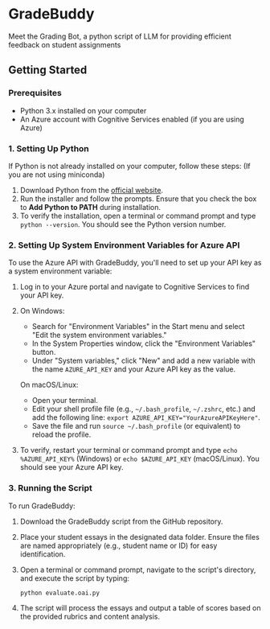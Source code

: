 # GradeBuddy
 Meet the Grading Bot, a python script of LLM for providing efficient feedback on student assignments
## Getting Started
### Prerequisites
- Python 3.x installed on your computer
- An Azure account with Cognitive Services enabled (if you are using Azure)

### 1. Setting Up Python

If Python is not already installed on your computer, follow these steps:
(If you are not using miniconda)

1. Download Python from the [official website](https://www.python.org/downloads/).
2. Run the installer and follow the prompts. Ensure that you check the box to **Add Python to PATH** during installation.
3. To verify the installation, open a terminal or command prompt and type `python --version`. You should see the Python version number.

### 2. Setting Up System Environment Variables for Azure API

To use the Azure API with GradeBuddy, you'll need to set up your API key as a system environment variable:

1. Log in to your Azure portal and navigate to Cognitive Services to find your API key.
2. On Windows:
   - Search for "Environment Variables" in the Start menu and select "Edit the system environment variables."
   - In the System Properties window, click the "Environment Variables" button.
   - Under "System variables," click "New" and add a new variable with the name `AZURE_API_KEY` and your Azure API key as the value.

   On macOS/Linux:
   - Open your terminal.
   - Edit your shell profile file (e.g., `~/.bash_profile`, `~/.zshrc`, etc.) and add the following line: `export AZURE_API_KEY="YourAzureAPIKeyHere"`.
   - Save the file and run `source ~/.bash_profile` (or equivalent) to reload the profile.

3. To verify, restart your terminal or command prompt and type `echo %AZURE_API_KEY%` (Windows) or `echo $AZURE_API_KEY` (macOS/Linux). You should see your Azure API key.

### 3. Running the Script

To run GradeBuddy:

1. Download the GradeBuddy script from the GitHub repository.
2. Place your student essays in the designated data folder. Ensure the files are named appropriately (e.g., student name or ID) for easy identification.
3. Open a terminal or command prompt, navigate to the script's directory, and execute the script by typing:

   ```
   python evaluate.oai.py
   ```

4. The script will process the essays and output a table of scores based on the provided rubrics and content analysis.
